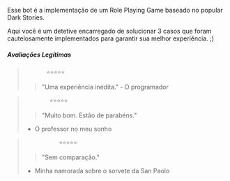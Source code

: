 Esse bot é a implementação de um Role Playing Game baseado no popular Dark Stories.

Aqui você é um detetive encarregado de solucionar 3 casos que foram cautelosamente implementados para garantir sua melhor experiência. ;)

##### Avaliações Legítimas


>            ⭐️⭐️⭐️⭐️⭐️
>> "Uma experiência inédita."
>          - O programador


>             ⭐️⭐️⭐️⭐️⭐️
>> "Muito bom. Estão de parabéns."
>    - O professor no meu sonho


>                ⭐️⭐️⭐️⭐️⭐️
>> "Sem comparação."
>  - Minha namorada sobre o sorvete da San Paolo
